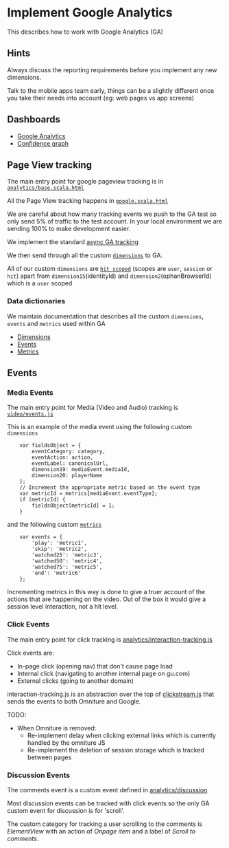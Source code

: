 # Implement Google Analytics

This describes how to work with Google Analytics (GA)

## Hints

Always discuss the reporting requirements before you implement any new dimensions.

Talk to the mobile apps team early, things can be a slightly different once you take their needs into account (eg: web pages vs app screens)

## Dashboards

- [Google Analytics](https://analytics.google.com)
- [Confidence graph](https://frontend.gutools.co.uk/analytics/confidence)

## Page View tracking

The main entry point for google pageview tracking is in
[`analytics/base.scala.html`](https://github.com/guardian/frontend/blob/master/common/app/views/fragments/analytics/base.scala.html#L12)

All the Page View tracking happens in [`google.scala.html`](https://github.com/guardian/frontend/blob/master/common/app/views/fragments/analytics/google.scala.html)

We are careful about how many tracking events we push to the GA test so only send 5% of traffic to the test account. In your local environment we are sending 100% to make development easier.

We implement the standard [async GA tracking](https://developers.google.com/analytics/devguides/collection/analyticsjs/)

We then send through all the custom [`dimensions`](https://developers.google.com/analytics/devguides/collection/analyticsjs/custom-dims-mets) to GA.

All of our custom `dimensions` are [`hit scoped`](https://support.google.com/analytics/answer/2709828?hl=en#example-hit) (scopes are `user`, `session` or `hit`)
apart from `dimension15`(identityId) and `dimension2`(ophanBrowserId) which is a `user` scoped

### Data dictionaries
We maintain documentation that describes all the custom `dimensions`, `events` and `metrics` used within GA

- [Dimensions](https://docs.google.com/spreadsheets/d/1MmWHNeeiQE_dzekImIP9Tv4beLx_8JzWx3rOtCp4PGg)
- [Events](https://docs.google.com/spreadsheets/d/1KvBDyguXDtww9qTipD5L3D9NbH4IgkbRFWlbFTA3J2E)
- [Metrics](https://docs.google.com/spreadsheets/d/1KDZ3aImiI3CnSaxAVWOkgBxKQTZqD1QsGRoMDXlc2YQ)

## Events


### Media Events

The main entry point for Media (Video and Audio) tracking is
[`video/events.js`](https://github.com/guardian/frontend/blob/master/static/src/javascripts/projects/common/modules/video/events.js)

This is an example of the media event using the following custom `dimensions`

```
    var fieldsObject = {
        eventCategory: category,
        eventAction: action,
        eventLabel: canonicalUrl,
        dimension19: mediaEvent.mediaId,
        dimension20: playerName
    };
    // Increment the appropriate metric based on the event type
    var metricId = metrics[mediaEvent.eventType];
    if (metricId) {
        fieldsObject[metricId] = 1;
    }
```

and the following custom [`metrics`](https://developers.google.com/analytics/devguides/collection/analyticsjs/field-reference#metric)

```
    var events = {
        'play': 'metric1',
        'skip': 'metric2',
        'watched25': 'metric3',
        'watched50': 'metric4',
        'watched75': 'metric5',
        'end': 'metric6'
    };
```


Incrementing metrics in this way is done to give a truer account of the actions that are happening on the video. Out of the box it would give a session level interaction, not a hit level.


### Click Events

The main entry point for click tracking is [analytics/interaction-tracking.js](https://github.com/guardian/frontend/blob/master/static/src/javascripts/projects/common/modules/analytics/interaction-tracking.js)

Click events are:

- In-page click (opening nav) that don't cause page load
- Internal click (navigating to another internal page on gu.com)
- External clicks (going to another domain)

interaction-tracking.js is an abstraction over the top of [clickstream.js](https://github.com/guardian/frontend/blob/master/static/src/javascripts/projects/common/modules/ui/clickstream.js) that sends the events to both Omniture and Google.

TODO:

- When Omniture is removed: 
	- Re-implement delay when clicking external links which is currently handled by the omniture JS
	- Re-implement the deletion of session storage which is tracked between pages
	
### Discussion Events

The comments event is a custom event defined in [analytics/discussion](https://github.com/guardian/frontend/blob/master/static/src/javascripts/projects/common/modules/analytics/discussion.js)

Most discussion events can be tracked with click events so the only GA custom event for discussion is for 'scroll'.

The custom category for tracking a user scrolling to the comments is *ElementView* with an action of *Onpage item* and a label of *Scroll to comments*.


